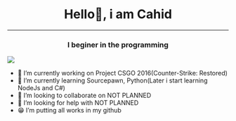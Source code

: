 <h1 align="center"> Hello👋, i am Cahid</h1>
<hr>
<h3 align="center">I beginer in the programming</h3>

<img src="https://komarev.com/ghpvc/?username=zloybik&color=blue">

- 🔭 I’m currently working on Project CSGO 2016(Counter-Strike: Restored)
- 🌱 I’m currently learning Sourcepawn, Python(Later i start learning NodeJs and C#)
- 👯 I’m looking to collaborate on NOT PLANNED
- 🤔 I’m looking for help with NOT PLANNED
- :grin: I’m putting all works in my github
